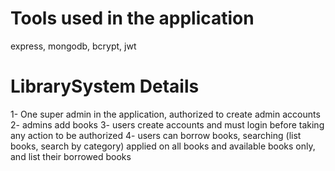 # Tools used in the application
express, mongodb, bcrypt, jwt
# LibrarySystem Details
1- One super admin in the application, authorized to create admin accounts 
2- admins add books
3- users create accounts and must login before taking any action to be authorized 
4- users can borrow books, searching (list books, search by category) applied on all books and available books only, and list their borrowed books
